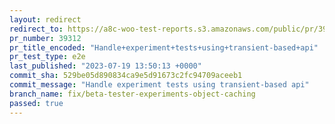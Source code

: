 ```yaml
---
layout: redirect
redirect_to: https://a8c-woo-test-reports.s3.amazonaws.com/public/pr/39312/e2e/index.html
pr_number: 39312
pr_title_encoded: "Handle+experiment+tests+using+transient-based+api"
pr_test_type: e2e
last_published: "2023-07-19 13:50:13 +0000"
commit_sha: 529be05d890834ca9e5d91673c2fc94709aceeb1
commit_message: "Handle experiment tests using transient-based api"
branch_name: fix/beta-tester-experiments-object-caching
passed: true
---
```

